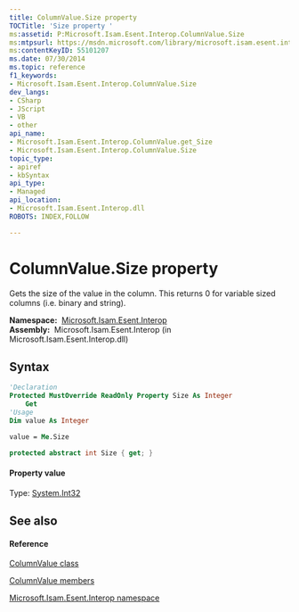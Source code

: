 ```yaml
---
title: ColumnValue.Size property 
TOCTitle: 'Size property '
ms:assetid: P:Microsoft.Isam.Esent.Interop.ColumnValue.Size
ms:mtpsurl: https://msdn.microsoft.com/library/microsoft.isam.esent.interop.columnvalue.size(v=EXCHG.10)
ms:contentKeyID: 55101207
ms.date: 07/30/2014
ms.topic: reference
f1_keywords:
- Microsoft.Isam.Esent.Interop.ColumnValue.Size
dev_langs:
- CSharp
- JScript
- VB
- other
api_name: 
- Microsoft.Isam.Esent.Interop.ColumnValue.get_Size
- Microsoft.Isam.Esent.Interop.ColumnValue.Size
topic_type: 
- apiref
- kbSyntax
api_type: 
- Managed
api_location: 
- Microsoft.Isam.Esent.Interop.dll
ROBOTS: INDEX,FOLLOW

---
```


# ColumnValue.Size property

Gets the size of the value in the column. This returns 0 for variable sized columns (i.e. binary and string).

**Namespace:**  [Microsoft.Isam.Esent.Interop](hh596136\(v=exchg.10\).md)  
**Assembly:**  Microsoft.Isam.Esent.Interop (in Microsoft.Isam.Esent.Interop.dll)

## Syntax

``` vb
'Declaration
Protected MustOverride ReadOnly Property Size As Integer
    Get
'Usage
Dim value As Integer

value = Me.Size
```

``` csharp
protected abstract int Size { get; }
```

#### Property value

Type: [System.Int32](https://docs.microsoft.com/dotnet/api/system.int32?redirectedfrom=MSDN)  

## See also

#### Reference

[ColumnValue class](dn334206\(v=exchg.10\).md)

[ColumnValue members](dn334156\(v=exchg.10\).md)

[Microsoft.Isam.Esent.Interop namespace](hh596136\(v=exchg.10\).md)

